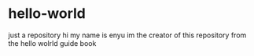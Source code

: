 # hello-world
just a repository
hi my name is enyu im the creator of this repository from the hello wolrld guide book
